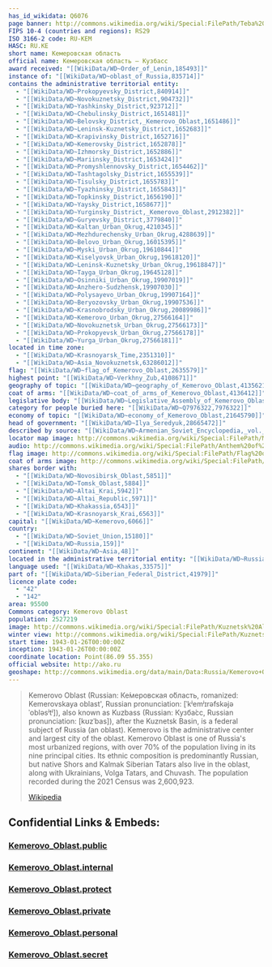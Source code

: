 ```yaml
---
has_id_wikidata: Q6076
page banner: http://commons.wikimedia.org/wiki/Special:FilePath/Teba%20banner.jpg
FIPS 10-4 (countries and regions): RS29
ISO 3166-2 code: RU-KEM
HASC: RU.KE
short name: Кемеровская область
official name: Кемеровская область — Кузбасс
award received: "[[WikiData/WD~Order_of_Lenin,185493]]"
instance of: "[[WikiData/WD~oblast_of_Russia,835714]]"
contains the administrative territorial entity:
  - "[[WikiData/WD~Prokopyevsky_District,840914]]"
  - "[[WikiData/WD~Novokuznetsky_District,904732]]"
  - "[[WikiData/WD~Yashkinsky_District,923712]]"
  - "[[WikiData/WD~Chebulinsky_District,1651481]]"
  - "[[WikiData/WD~Belovsky_District,_Kemerovo_Oblast,1651486]]"
  - "[[WikiData/WD~Leninsk-Kuznetsky_District,1652683]]"
  - "[[WikiData/WD~Krapivinsky_District,1652716]]"
  - "[[WikiData/WD~Kemerovsky_District,1652878]]"
  - "[[WikiData/WD~Izhmorsky_District,1652886]]"
  - "[[WikiData/WD~Mariinsky_District,1653424]]"
  - "[[WikiData/WD~Promyshlennovsky_District,1654462]]"
  - "[[WikiData/WD~Tashtagolsky_District,1655539]]"
  - "[[WikiData/WD~Tisulsky_District,1655783]]"
  - "[[WikiData/WD~Tyazhinsky_District,1655843]]"
  - "[[WikiData/WD~Topkinsky_District,1656190]]"
  - "[[WikiData/WD~Yaysky_District,1658677]]"
  - "[[WikiData/WD~Yurginsky_District,_Kemerovo_Oblast,2912382]]"
  - "[[WikiData/WD~Guryevsky_District,3779840]]"
  - "[[WikiData/WD~Kaltan_Urban_Okrug,4210345]]"
  - "[[WikiData/WD~Mezhdurechensky_Urban_Okrug,4288639]]"
  - "[[WikiData/WD~Belovo_Urban_Okrug,16015395]]"
  - "[[WikiData/WD~Myski_Urban_Okrug,19610844]]"
  - "[[WikiData/WD~Kiselyovsk_Urban_Okrug,19618120]]"
  - "[[WikiData/WD~Leninsk-Kuznetsky_Urban_Okrug,19618847]]"
  - "[[WikiData/WD~Tayga_Urban_Okrug,19645128]]"
  - "[[WikiData/WD~Osinniki_Urban_Okrug,19907019]]"
  - "[[WikiData/WD~Anzhero-Sudzhensk,19907030]]"
  - "[[WikiData/WD~Polysayevo_Urban_Okrug,19907164]]"
  - "[[WikiData/WD~Beryozovsky_Urban_Okrug,19907536]]"
  - "[[WikiData/WD~Krasnobrodsky_Urban_Okrug,20089986]]"
  - "[[WikiData/WD~Kemerovo_Urban_Okrug,27566164]]"
  - "[[WikiData/WD~Novokuznetsk_Urban_Okrug,27566173]]"
  - "[[WikiData/WD~Prokopyevsk_Urban_Okrug,27566178]]"
  - "[[WikiData/WD~Yurga_Urban_Okrug,27566181]]"
located in time zone:
  - "[[WikiData/WD~Krasnoyarsk_Time,2351310]]"
  - "[[WikiData/WD~Asia_Novokuznetsk,63286012]]"
flag: "[[WikiData/WD~flag_of_Kemerovo_Oblast,2635579]]"
highest point: "[[WikiData/WD~Verkhny_Zub,4108671]]"
geography of topic: "[[WikiData/WD~geography_of_Kemerovo_Oblast,4135621]]"
coat of arms: "[[WikiData/WD~coat_of_arms_of_Kemerovo_Oblast,4136412]]"
legislative body: "[[WikiData/WD~Legislative_Assembly_of_Kemerovo_Oblast,4426243]]"
category for people buried here: "[[WikiData/WD~Q7976322,7976322]]"
economy of topic: "[[WikiData/WD~economy_of_Kemerovo_Oblast,21645790]]"
head of government: "[[WikiData/WD~Ilya_Seredyuk,28665472]]"
described by source: "[[WikiData/WD~Armenian_Soviet_Encyclopedia,_vol._5,124737632]]"
locator map image: http://commons.wikimedia.org/wiki/Special:FilePath/Map%20of%20Russia%20%282014%E2%80%932022%29%20-%20Kemerovo%20Oblast%20%28Crimea%20disputed%29.svg
audio: http://commons.wikimedia.org/wiki/Special:FilePath/Anthem%20of%20Kemerovo%20Oblast%20%28Russia%2C%20Short%20Version%29.ogg
flag image: http://commons.wikimedia.org/wiki/Special:FilePath/Flag%20of%20Kemerovo%20Oblast%20%28large%29.svg
coat of arms image: http://commons.wikimedia.org/wiki/Special:FilePath/Coat%20of%20arms%20of%20Kemerovo%20Oblast%20%28large%29.svg
shares border with:
  - "[[WikiData/WD~Novosibirsk_Oblast,5851]]"
  - "[[WikiData/WD~Tomsk_Oblast,5884]]"
  - "[[WikiData/WD~Altai_Krai,5942]]"
  - "[[WikiData/WD~Altai_Republic,5971]]"
  - "[[WikiData/WD~Khakassia,6543]]"
  - "[[WikiData/WD~Krasnoyarsk_Krai,6563]]"
capital: "[[WikiData/WD~Kemerovo,6066]]"
country:
  - "[[WikiData/WD~Soviet_Union,15180]]"
  - "[[WikiData/WD~Russia,159]]"
continent: "[[WikiData/WD~Asia,48]]"
located in the administrative territorial entity: "[[WikiData/WD~Russia,159]]"
language used: "[[WikiData/WD~Khakas,33575]]"
part of: "[[WikiData/WD~Siberian_Federal_District,41979]]"
licence plate code:
  - "42"
  - "142"
area: 95500
Commons category: Kemerovo Oblast
population: 2527219
image: http://commons.wikimedia.org/wiki/Special:FilePath/Kuznetsk%20Alatau%201.jpg
winter view: http://commons.wikimedia.org/wiki/Special:FilePath/Kuznetsk%20Alatau%201.jpg
start time: 1943-01-26T00:00:00Z
inception: 1943-01-26T00:00:00Z
coordinate location: Point(86.09 55.355)
official website: http://ako.ru
geoshape: http://commons.wikimedia.org/data/main/Data:Russia/Kemerovo+Oblast.map
---
```




> Kemerovo Oblast (Russian: Ке́меровская о́бласть, romanized: Kemerovskaya oblast', Russian pronunciation: [ˈkʲemʲɪrəfskəjə ˈobləsʲtʲ]), also known as Kuzbass (Russian: Кузба́сс, Russian pronunciation: [kʊzˈbas]), after the Kuznetsk Basin, is a federal subject of Russia (an oblast). Kemerovo is the administrative center and largest city of the oblast. Kemerovo Oblast is one of Russia's most urbanized regions, with over 70% of the population living in its nine principal cities. Its ethnic composition is predominantly Russian, but native Shors and Kalmak Siberian Tatars also live in the oblast, along with Ukrainians, Volga Tatars, and Chuvash. The population recorded during the 2021 Census was 2,600,923.
>
> [Wikipedia](https://en.wikipedia.org/wiki/Kemerovo%20Oblast) 




## Confidential Links & Embeds: 

### [Kemerovo_Oblast.public](/_public/\Earth\Continent\Europe\Europe~East\Russia\SiberiaKemerovo_Oblast.public.md) 

### [Kemerovo_Oblast.internal](/_internal/\Earth\Continent\Europe\Europe~East\Russia\SiberiaKemerovo_Oblast.internal.md) 

### [Kemerovo_Oblast.protect](/_protect/\Earth\Continent\Europe\Europe~East\Russia\SiberiaKemerovo_Oblast.protect.md) 

### [Kemerovo_Oblast.private](/_private/\Earth\Continent\Europe\Europe~East\Russia\SiberiaKemerovo_Oblast.private.md) 

### [Kemerovo_Oblast.personal](/_personal/\Earth\Continent\Europe\Europe~East\Russia\SiberiaKemerovo_Oblast.personal.md) 

### [Kemerovo_Oblast.secret](/_secret/\Earth\Continent\Europe\Europe~East\Russia\SiberiaKemerovo_Oblast.secret.md)

